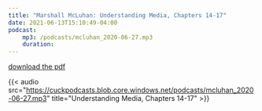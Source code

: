 ```yaml
---
title: "Marshall McLuhan: Understanding Media, Chapters 14-17"
date: 2021-06-13T15:10:49-04:00
podcast:
    mp3: /podcasts/mcluhan_2020-06-27.mp3
    duration:
---
```

[download the pdf](https://cuckpodcasts.blob.core.windows.net/pdfs/mcluhan_understanding_media.pdf)

{{< audio src="https://cuckpodcasts.blob.core.windows.net/podcasts/mcluhan_2020-06-27.mp3" title="Understanding Media, Chapters 14-17" >}}
